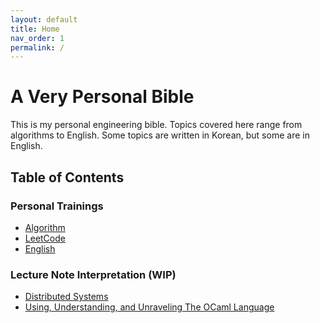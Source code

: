 ```yaml
---
layout: default
title: Home
nav_order: 1
permalink: /
---
```


# A Very Personal Bible

 This is my personal engineering bible. Topics covered here range from
 algorithms to English. Some topics are written in Korean, but some
 are in English.

## Table of Contents

### Personal Trainings
 - [Algorithm](algorithm/)
 - [LeetCode](leetcode/)
 - [English](english/)

### Lecture Note Interpretation (WIP)
 - [Distributed Systems](distributed-systems/)
 - [Using, Understanding, and Unraveling The OCaml Language](u3-ocaml/)
